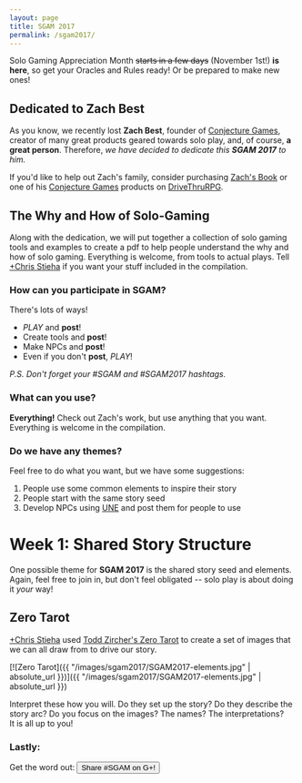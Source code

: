 ```yaml
---
layout: page
title: SGAM 2017
permalink: /sgam2017/
---
```


Solo Gaming Appreciation Month <s>starts in a few days</s> (November 1st!) 
**is here**, so get your Oracles and Rules ready!  Or be prepared to make new ones!

## Dedicated to Zach Best

As you know, we recently lost **Zach Best**, founder of 
[Conjecture Games](http://conjecturegames.com/), 
creator of many great products geared towards solo play, and, of course, 
**a great person**. Therefore, _we have decided to dedicate this **SGAM 2017** to him._

If you'd like to help out Zach's family, consider purchasing 
[Zach's Book](http://www.drivethrurpg.com/product/218834/Zachs-Book) 
or one of his
[Conjecture Games](http://www.drivethrurpg.com/browse/pub/7251/Conjecture-Games) 
products on [DriveThruRPG](http://www.drivethrurpg.com).

## The Why and How of Solo-Gaming

Along with the dedication, we will put together a collection of solo gaming 
tools and examples to create a pdf to help people understand the why and how of 
solo gaming.  Everything is welcome, from tools to actual plays.  Tell 
[+Chris Stieha](https://plus.google.com/114090179363571161590) if you want your 
stuff included in the compilation.

### How can you participate in **SGAM**?  

There's lots of ways!

* _PLAY_ and **post**!  
* Create tools and **post**!  
* Make NPCs and **post**!  
* Even if you don't **post**, *PLAY*!

_P.S. Don't forget your #SGAM and #SGAM2017 hashtags._

### What can you use? 

**Everything!**  Check out Zach's work, but use anything that you want. 
Everything is welcome in the compilation.

### Do we have any themes? 

Feel free to do what you want, but we have some suggestions:

1. People use some common elements to inspire their story
2. People start with the same story seed
3. Develop NPCs using [UNE](http://www.drivethrurpg.com/product/134163/UNE-The-Universal-NPC-Emulator-rev) 
and post them for people to use

# Week 1: Shared Story Structure

One possible theme for **SGAM 2017** is the shared story seed and elements.
Again, feel free to join in, but don't feel obligated -- solo play is about 
doing it _your_ way!

## Zero Tarot
[+Chris Stieha](https://plus.google.com/114090179363571161590) used 
[Todd Zircher's Zero Tarot](http://www.tangent-zero.com/zero_tarot/zero_tarot.htm) 
to create a set of images that we can all draw from to drive our story. 

[![Zero Tarot]({{ "/images/sgam2017/SGAM2017-elements.jpg" | absolute_url }})]({{ "/images/sgam2017/SGAM2017-elements.jpg" | absolute_url }})

Interpret these how you will.  Do they set up the story?  Do they describe the 
story arc?  Do you focus on the images?  The names?   The interpretations?  
It is all up to you!

### Lastly:

Get the word out: 
<button
  style="cursor: pointer;"
  class="btn btn-large g-interactivepost"
  data-contenturl="http://sologamingmonth.com/about"
  data-contentdeeplinkid="/sgam2017"
  data-clientid="872909385168-imn92ke4523o7g4q5a36np6394bk38qv.apps.googleusercontent.com"
  data-cookiepolicy="single_host_origin"
  data-prefilltext="Check out #SGAM2017!"
  data-calltoactionlabel="PLAY"
  data-calltoactionurl="http://sologamingmonth.com/sgam2017"
  data-calltoactiondeeplinkid="/pages/create">
  <i class="icon icon-social-google-plus"></i> Share #SGAM on G+!
</button>